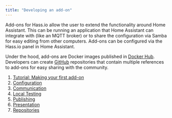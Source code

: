 ```yaml
---
title: "Developing an add-on"
---
```


Add-ons for Hass.io allow the user to extend the functionality around Home Assistant. This can be running an application that Home Assistant can integrate with (like an MQTT broker) or to share the configuration via Samba for easy editing from other computers. Add-ons can be configured via the Hass.io panel in Home Assistant.

Under the hood, add-ons are Docker images published in [Docker Hub](https://hub.docker.com/). Developers can create [GitHub](https://github.com) repositories that contain multiple references to add-ons for easy sharing with the community.

1. [Tutorial: Making your first add-on](/developers/hassio/addon_tutorial/)
1. [Configuration](/developers/hassio/addon_config/)
1. [Communication](/developers/hassio/addon_communication/)
1. [Local Testing](/developers/hassio/addon_testing/)
1. [Publishing](/developers/hassio/addon_publishing/)
1. [Presentation](/developers/hassio/addon_presentation/)
1. [Repositories](/developers/hassio/addon_repository/)
